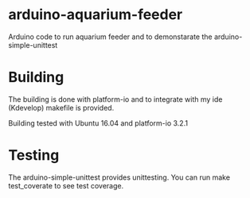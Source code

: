 # arduino-aquarium-feeder
Arduino code to run aquarium feeder and to demonstarate the arduino-simple-unittest


Building
============

The building is done with platform-io and to integrate with my ide (Kdevelop) makefile is provided. 

Building tested with  Ubuntu 16.04 and platform-io 3.2.1


Testing
============
The arduino-simple-unittest provides unittesting. You can run make test_coverate to see test coverage. 


